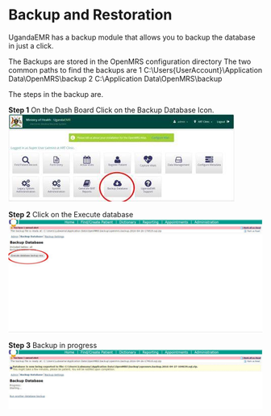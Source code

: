 # Backup and Restoration 

UgandaEMR has a backup module that allows you to backup the database in just a click.

The Backups are stored in the OpenMRS configuration directory
The two common paths to find the backups are
1 C:\Users\{UserAccount}\Application Data\OpenMRS\backup
2 C:\Application Data\OpenMRS\backup

The steps in the backup are.

**Step 1** On the Dash Board Click on the Backup Database Icon.
![Dash Board backup button](images/backup/backup1.0.jpg)

**Step 2** Click on the Execute database
![](images/backup/backup2.jpg)

**Step 3** Backup in progress
![Backup in progress](images/backup/backup3.jpg)